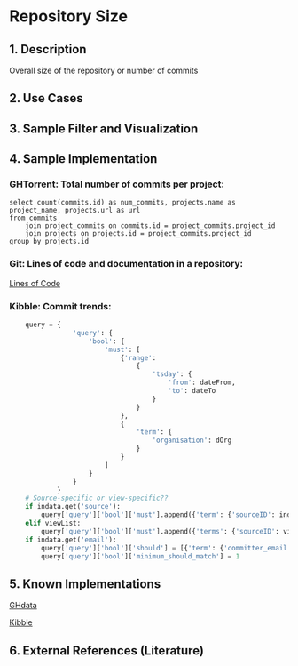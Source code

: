 # Repository Size
## 1. Description
Overall size of the repository or number of commits

## 2. Use Cases

## 3. Sample Filter and Visualization

## 4. Sample Implementation
###  GHTorrent: Total number of commits per project:

	select count(commits.id) as num_commits, projects.name as project_name, projects.url as url
	from commits
		join project_commits on commits.id = project_commits.project_id
		join projects on projects.id = project_commits.project_id
	group by projects.id

###  Git: Lines of code and documentation in a repository:
[Lines of Code](https://github.com/OSSHealth/ghdata/blob/dev/busFactor/pythonBlameLinesInRepo.py)

###  Kibble: Commit trends:
```python
    query = {
                'query': {
                    'bool': {
                        'must': [
                            {'range':
                                {
                                    'tsday': {
                                        'from': dateFrom,
                                        'to': dateTo
                                    }
                                }
                            },
                            {
                                'term': {
                                    'organisation': dOrg
                                }
                            }
                        ]
                    }
                }
            }
    # Source-specific or view-specific??
    if indata.get('source'):
        query['query']['bool']['must'].append({'term': {'sourceID': indata.get('source')}})
    elif viewList:
        query['query']['bool']['must'].append({'terms': {'sourceID': viewList}})
    if indata.get('email'):
        query['query']['bool']['should'] = [{'term': {'committer_email': indata.get('email')}}, {'term': {'author_email': indata.get('email')}}]
        query['query']['bool']['minimum_should_match'] = 1
```
## 5. Known Implementations

[GHdata](https://github.com/OSSHealth/ghdata)

[Kibble](https://github.com/apache/kibble)

## 6. External References (Literature)

